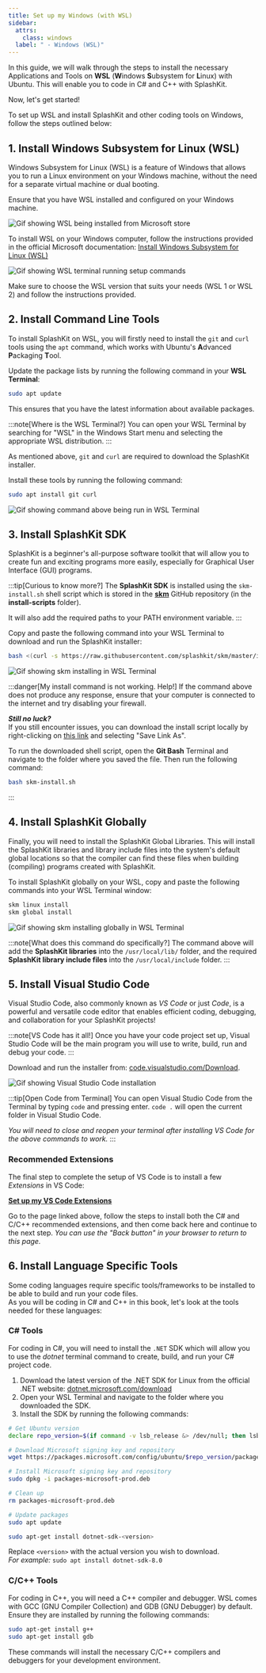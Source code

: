 ```yaml
---
title: Set up my Windows (with WSL)
sidebar:
  attrs:
    class: windows
  label: " - Windows (WSL)"
---
```


In this guide, we will walk through the steps to install the necessary Applications and Tools on **WSL** (**W**indows **S**ubsystem for **L**inux) with Ubuntu. This will enable you to code in C# and C++ with SplashKit.

Now, let's get started!

To set up WSL and install SplashKit and other coding tools on Windows, follow the steps outlined below:

## 1. Install Windows Subsystem for Linux (WSL)
<!-- TODO: Update install instructions to be a bit clearer -->

Windows Subsystem for Linux (WSL) is a feature of Windows that allows you to run a Linux environment on your Windows machine, without the need for a separate virtual machine or dual booting.

Ensure that you have WSL installed and configured on your Windows machine.

![Gif showing WSL being installed from Microsoft store](/gifs/setup-windows/install-wsl.gif)

To install WSL on your Windows computer, follow the instructions provided in the official Microsoft documentation: [Install Windows Subsystem for Linux (WSL)](https://docs.microsoft.com/en-us/windows/wsl/install-win10)

<!-- Possible alternative to above - need to make things less vague -->
<!-- :::tip[Two versions of WSL available]
You can read [this article](https://learn.microsoft.com/en-us/windows/wsl/compare-versions) to compare the two versions of WSL and choose the one that best suits your needs.

If you're still unsure, choose WSL 2.
::: -->

![Gif showing WSL terminal running setup commands](/gifs/setup-windows/wsl-terminal.gif)

Make sure to choose the WSL version that suits your needs (WSL 1 or WSL 2) and follow the instructions provided.

## 2. Install Command Line Tools

To install SplashKit on WSL, you will firstly need to install the `git` and `curl` tools using the `apt` command, which works with Ubuntu's **A**dvanced **P**ackaging **T**ool.

Update the package lists by running the following command in your **WSL Terminal**:

```bash
sudo apt update
```

This ensures that you have the latest information about available packages.

:::note[Where is the WSL Terminal?]
You can open your WSL Terminal by searching for "WSL" in the Windows Start menu and selecting the appropriate WSL distribution.
:::

As mentioned above, `git` and `curl` are required to download the SplashKit installer.

Install these tools by running the following command:

```bash
sudo apt install git curl
```

![Gif showing command above being run in WSL Terminal](/gifs/setup-windows/wsl-git-curl.gif)

## 3. Install SplashKit SDK

SplashKit is a beginner's all-purpose software toolkit that will allow you to create fun and exciting programs more easily, especially for Graphical User Interface (GUI) programs.

:::tip[Curious to know more?]
The **SplashKit SDK** is installed using the `skm-install.sh` shell script which is stored in the [**skm**](https://github.com/splashkit/skm) GitHub repository (in the **install-scripts** folder).

It will also add the required paths to your PATH environment variable.
:::

Copy and paste the following command into your WSL Terminal to download and run the SplashKit installer:

```bash
bash <(curl -s https://raw.githubusercontent.com/splashkit/skm/master/install-scripts/skm-install.sh)
```

![Gif showing skm installing in WSL Terminal](/gifs/setup-windows/wsl-skm-install.gif)

:::danger[My install command is not working. Help!]
If the command above does not produce any response, ensure that your computer is connected to the internet and try disabling your firewall.

***Still no luck?***  
If you still encounter issues, you can download the install script locally by right-clicking on [this link](https://raw.githubusercontent.com/splashkit/skm/master/install-scripts/skm-install.sh) and selecting "Save Link As".

To run the downloaded shell script, open the **Git Bash** Terminal and navigate to the folder where you saved the file. Then run the following command:

```bash
bash skm-install.sh
```

:::

## 4. Install SplashKit Globally

Finally, you will need to install the SplashKit Global Libraries. This will install the SplashKit libraries and library include files into the system's default global locations so that the compiler can find these files when building (compiling) programs created with SplashKit.

To install SplashKit globally on your WSL, copy and paste the following commands into your WSL Terminal window:

```bash
skm linux install
skm global install
```

![Gif showing skm installing globally in WSL Terminal](/gifs/setup-windows/wsl-install-global.gif)

:::note[What does this command do specifically?]
The command above will add the **SplashKit libraries** into the `/usr/local/lib/` folder, and the required **SplashKit library include files** into the `/usr/local/include` folder.
:::

## 5. Install Visual Studio Code

Visual Studio Code, also commonly known as *VS Code* or just *Code*, is a powerful and versatile code editor that enables efficient coding, debugging, and collaboration for your SplashKit projects!

:::note[VS Code has it all!]
Once you have your code project set up, Visual Studio Code will be the main program you will use to write, build, run and debug your code.
:::

Download and run the installer from: [code.visualstudio.com/Download](https://code.visualstudio.com/Download).

![Gif showing Visual Studio Code installation](/gifs/setup-windows/install-vscode.gif)

:::tip[Open Code from Terminal]
You can open Visual Studio Code from the Terminal by typing `code` and pressing enter. `code .` will open the current folder in Visual Studio Code.

*You will need to close and reopen your terminal after installing VS Code for the above commands to work.*
:::

### Recommended Extensions

The final step to complete the setup of VS Code is to install a few *Extensions* in VS Code:

[**Set up my VS Code Extensions**](../2-7-setup-vscode)

Go to the page linked above, follow the steps to install both the C# and C/C++ recommended extensions, and then come back here and continue to the next step. *You can use the "Back button" in your browser to return to this page.*

## 6. Install Language Specific Tools

Some coding languages require specific tools/frameworks to be installed to be able to build and run your code files.  
As you will be coding in C# and C++ in this book, let's look at the tools needed for these languages:

### C# Tools

For coding in C#, you will need to install the `.NET` SDK which will allow you to use the *dotnet* terminal command to create, build, and run your C# project code.

<!-- TODO: Need some clarification from Aditya here -->
1. Download the latest version of the .NET SDK for Linux from the official .NET website: [dotnet.microsoft.com/download](https://learn.microsoft.com/en-us/dotnet/core/install/linux)
2. Open your WSL Terminal and navigate to the folder where you downloaded the SDK.
3. Install the SDK by running the following commands:

```bash title="Dotnet Installation script"
# Get Ubuntu version
declare repo_version=$(if command -v lsb_release &> /dev/null; then lsb_release -r -s; else grep -oP '(?<=^VERSION_ID=).+' /etc/os-release | tr -d '"'; fi)

# Download Microsoft signing key and repository
wget https://packages.microsoft.com/config/ubuntu/$repo_version/packages-microsoft-prod.deb -O packages-microsoft-prod.deb

# Install Microsoft signing key and repository
sudo dpkg -i packages-microsoft-prod.deb

# Clean up
rm packages-microsoft-prod.deb

# Update packages
sudo apt update

sudo apt-get install dotnet-sdk-<version>
```

Replace `<version>` with the actual version you wish to download.  
*For example:* `sudo apt install dotnet-sdk-8.0`

### C/C++ Tools

For coding in C++, you will need a C++ compiler and debugger. WSL comes with GCC (GNU Compiler Collection) and GDB (GNU Debugger) by default. Ensure they are installed by running the following commands:

<!-- TODO: Check about clang++ for the below commands -->

```bash
sudo apt-get install g++
sudo apt-get install gdb
```

These commands will install the necessary C/C++ compilers and debuggers for your development environment.

<!-- Now, your Windows machine is set up with WSL, Visual Studio Code, and SplashKit, ready for C# and C++ development. Happy coding! -->
